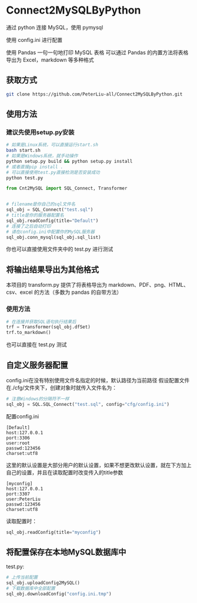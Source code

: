 # Connect2MySQLByPython

通过 python 连接 MySQL，使用 pymysql

使用 config.ini 进行配置

使用 Pandas 一句一句地打印 MySQL 表格
可以通过 Pandas 的内置方法将表格导出为 Excel，markdown 等多种格式

## 获取方式

```bash
git clone https://github.com/PeterLiu-all/Connect2MySQLByPython.git
```

## 使用方法

### 建议先使用setup.py安装
```bash
# 如果是Linux系统，可以直接运行start.sh
bash start.sh
# 如果是Windows系统，就手动操作
python setup.py build && python setup.py install
# 或者直接pip install .
# 可以直接使用test.py直接检测是否安装成功
python test.py
```
```python
from Cnt2MySQL import SQL_Connect, Transformer


# filename是你自己的sql文件名
sql_obj = SQL_Connect("test.sql")
# title是你的服务器配置名
sql_obj.readConfig(title="Default")
# 连接了之后自动打印
# 请在config.ini中配置你的MySQL服务器
sql_obj.conn_mysql(sql_obj.sql_list)
```

你也可以直接使用文件夹中的 test.py 进行测试

## 将输出结果导出为其他格式

本项目的 transform.py 提供了将表格导出为 markdown、PDF、png、HTML、csv、excel 的方法（多数为 pandas 的自带方法）

### 使用方法

```python
# 在连接并获取SQL语句执行结果后
trf = Transformer(sql_obj.dfSet)
trf.to_markdown()
```

也可以直接在 test.py 测试

## 自定义服务器配置
config.ini在没有特别使用文件名指定的时候，默认路径为当前路径
假设配置文件在./cfg/文件夹下，创建对象时就传入文件名为：
```python
# 注意Windows的分隔符不一样
sql_obj = SQL.SQL_Connect("test.sql", config="cfg/config.ini")
```
配置config.ini
```Plain
[Default]
host:127.0.0.1
port:3306
user:root
passwd:123456
charset:utf8
```
这里的默认设置是大部分用户的默认设置，如果不想更改默认设置，就在下方加上自己的设置，并且在读取配置时改变传入的title参数
```Plain
[myconfig]
host:127.0.0.1
port:3307
user:PeterLiu
passwd:123456
charset:utf8
```
读取配置时：
```python
sql_obj.readConfig(title="myconfig")
```

## 将配置保存在本地MySQL数据库中
test.py:
```python
# 上传当前配置
sql_obj.uploadConfig2MySQL()
# 下载数据库中全部配置
sql_obj.downloadConfig("config.ini.tmp")
```